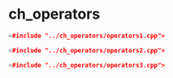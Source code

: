 # ch_operators #

```cpp
<#include "../ch_operators/operators1.cpp">
```

```cpp
<#include "../ch_operators/operators2.cpp">
```

```cpp
<#include "../ch_operators/operators3.cpp">
```

